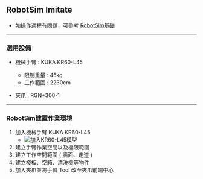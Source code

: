 ## RobotSim Imitate

- 如操作過程有問題，可參考 [RobotSim基礎](https://yazelin.github.io/usc2019-RobotSim/zh-tw/1RobotSimBasic.html)

---
### 選用設備

- 機械手臂 : KUKA KR60-L45
	- 限制重量 : 45kg
	- 工作範圍 : 2230cm
	
- 夾爪 : RGN+300-1

---
### RobotSim建置作業環境

1. 加入機械手臂 KUKA KR60-L45
	- ![加入KR60-L45模型](https://github.com/YangPeiYuan/RobotSim_Simulate/blob/master/image/RobotSim_Import_Model.png)
2. 建立手臂作業空間以及極限範圍
3. 建立工作空間範圍 ( 牆面、走道 )
4. 建立棧板、空箱、清洗機等物件
5. 加入夾爪並將手臂 Tool 改至夾爪前端中心
<!--stackedit_data:
eyJoaXN0b3J5IjpbMTQzODI0NTcxMywxNDc3Mzc0OTY4LC02OT
czNzMwODQsLTE0NjE1MTcyMzcsMTg3NjE4NTkwNCw1ODQ3NzI1
NTMsNTg4NDk3NzQzLC0xNjc5OTQ3MzI2LDMwMDY3ODg1MywyOD
Q4ODU0MTQsLTEwOTQzNjExNzYsLTE3NTc5MzQ5OTUsNzQ1OTk4
MDU1LDExMDU5NzQ4XX0=
-->